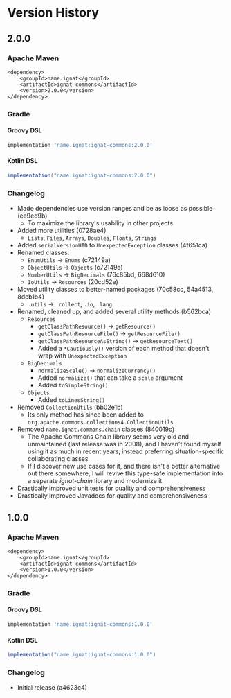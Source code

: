 # Version History

## 2.0.0

### Apache Maven

```maven-pom
<dependency>
    <groupId>name.ignat</groupId>
    <artifactId>ignat-commons</artifactId>
    <version>2.0.0</version>
</dependency>
```

### Gradle

#### Groovy DSL

```gradle
implementation 'name.ignat:ignat-commons:2.0.0'
```

#### Kotlin DSL

```gradle
implementation("name.ignat:ignat-commons:2.0.0")
```

### Changelog

- Made dependencies use version ranges and be as loose as possible (ee9ed9b)
    - To maximize the library's usability in other projects
- Added more utilities (0728ae4)
    - `Lists`, `Files`, `Arrays`, `Doubles`, `Floats`, `Strings`
- Added `serialVersionUID` to `UnexpectedException` classes (4f651ca)
- Renamed classes:
    - `EnumUtils` -> `Enums` (c72149a)
    - `ObjectUtils` -> `Objects` (c72149a)
    - `NumberUtils` -> `BigDecimals` (76c85bd, 668d610)
    - `IoUtils` -> `Resources` (20cd52e)
- Moved utility classes to better-named packages (70c58cc, 54a4513, 8dcb1b4)
    - `.utils` -> `.collect`, `.io`, `.lang`
- Renamed, cleaned up, and added several utility methods (b562bca)
    - `Resources`
        - `getClassPathResource()` -> `getResource()`
        - `getClassPathResourceFile()` -> `getResourceFile()`
        - `getClassPathResourceAsString()` -> `getResourceText()`
        - Added a `*Cautiously()` version of each method that doesn't wrap with `UnexpectedException`
    - `BigDecimals`
        - `normalizeScale()` -> `normalizeCurrency()`
        - Added `normalize()` that can take a `scale` argument
        - Added `toSimpleString()`
    - `Objects`
        - Added `toLinesString()`
- Removed `CollectionUtils` (bb02e1b)
    - Its only method has since been added to `org.apache.commons.collections4.CollectionUtils`
- Removed `name.ignat.commons.chain` classes (840019c)
    - The Apache Commons Chain library seems very old and unmaintained (last release was in 2008), and I haven't found myself using it as much in recent years, instead preferring situation-specific collaborating classes
    - If I discover new use cases for it, and there isn't a better alternative out there somewhere, I will revive this type-safe implementation into a separate *ignat-chain* library and modernize it
- Drastically improved unit tests for quality and comprehensiveness
- Drastically improved Javadocs for quality and comprehensiveness

## 1.0.0

### Apache Maven

```maven-pom
<dependency>
    <groupId>name.ignat</groupId>
    <artifactId>ignat-commons</artifactId>
    <version>1.0.0</version>
</dependency>
```

### Gradle

#### Groovy DSL

```gradle
implementation 'name.ignat:ignat-commons:1.0.0'
```

#### Kotlin DSL

```gradle
implementation("name.ignat:ignat-commons:1.0.0")
```

### Changelog

- Initial release (a4623c4)
